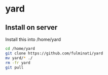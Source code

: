 # yard

## Install on server
Install this into /home/yard
```bash
cd /home/yard
git clone https://github.com/fulminati/yard
mv yard/* ./
rm -fr yard
git pull
```
